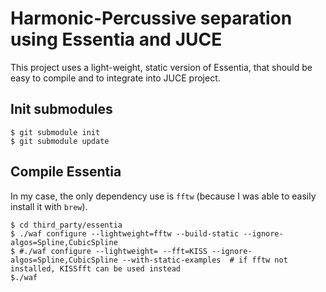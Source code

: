 # Harmonic-Percussive separation using Essentia and JUCE

This project uses a light-weight, static version of Essentia, that should be easy to compile and to integrate into JUCE project.

## Init submodules

```
$ git submodule init
$ git submodule update
```

## Compile Essentia

In my case, the only dependency use is `fftw` (because I was able to easily install it with `brew`).
```
$ cd third_party/essentia
$ ./waf configure --lightweight=fftw --build-static --ignore-algos=Spline,CubicSpline
$ #./waf configure --lightweight= --fft=KISS --ignore-algos=Spline,CubicSpline --with-static-examples  # if fftw not installed, KISSfft can be used instead
$./waf
```
